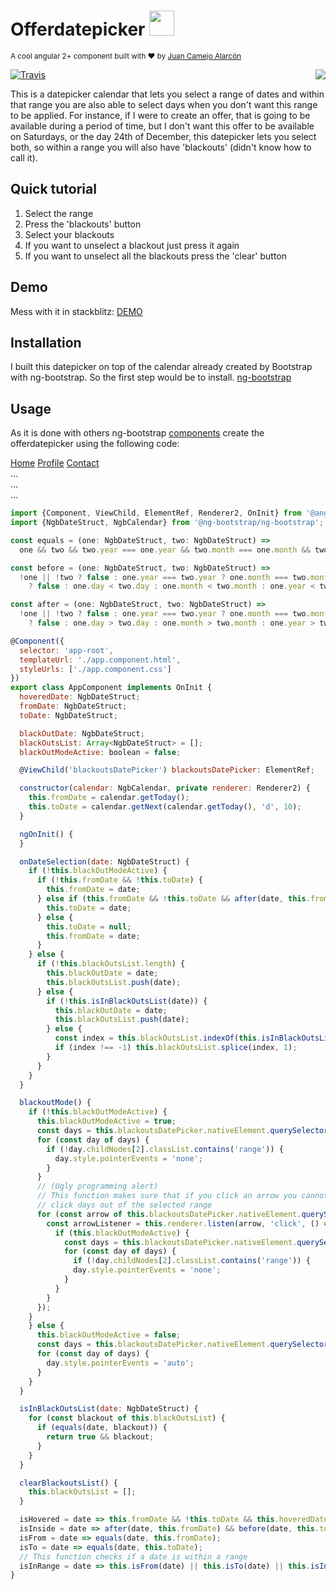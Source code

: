 <link rel="stylesheet" href="https://stackpath.bootstrapcdn.com/bootstrap/4.1.1/css/bootstrap.min.css" integrity="sha384-WskhaSGFgHYWDcbwN70/dfYBj47jz9qbsMId/iRN3ewGhXQFZCSftd1LZCfmhktB" crossorigin="anonymous">

<h1> Offerdatepicker <img src="https://ng-bootstrap.github.io/img/logo.svg" width="40" height="40"/>
</h1>
<p>
<sub>A cool angular 2+ component built with ❤︎ by
  <a href="https://juancamejoalarcon">Juan Camejo Alarcón</a>
  </sub>
  </p>
<p align="center">
    <img src="https://j.gifs.com/86rDkL.gif" align="right"/>
</p>

<p>
  <a href="https://travis-ci.org/juancamejoalarcon/offerdatepicker">
    <img src="https://travis-ci.org/webpro/release-it.svg?branch=master"
         alt="Travis">
  </a>
</p>

This is a datepicker calendar that lets you select a range of dates and within that range you are also able to select days when you don't want this range to be applied. For instance, if I were to create an offer, that is going to be available during a period of time, but I don't want this offer to be available on Saturdays, or the day 24th of December, this datepicker lets you select both, so within a range you will also have 'blackouts' (didn't know how to call it).

## Quick tutorial

<ol>
    <li>Select the range</li>
    <li>Press the 'blackouts' button</li>
    <li>Select your blackouts</li>
    <li>If you want to unselect a blackout just press it again</li>
    <li>If you want to unselect all the blackouts press the 'clear' button</li>
</ol>

## Demo

Mess with it in stackblitz: <a href="https://stackblitz.com/edit/angular-axhrwd">DEMO</a>

## Installation

I built this datepicker on top of the calendar already created by Bootstrap with ng-bootstrap. So the first step would be to install. <a href="https://ng-bootstrap.github.io/#/home">ng-bootstrap</a>

## Usage

As it is done with others ng-bootstrap <a href="https://ng-bootstrap.github.io/#/components/datepicker/examples">components</a> create the offerdatepicker using the following code:

<nav>
  <div class="nav nav-tabs" id="nav-tab" role="tablist">
    <a class="nav-item nav-link active" id="nav-home-tab" data-toggle="tab" href="#nav-home" role="tab" aria-controls="nav-home" aria-selected="true">Home</a>
    <a class="nav-item nav-link" id="nav-profile-tab" data-toggle="tab" href="#nav-profile" role="tab" aria-controls="nav-profile" aria-selected="false">Profile</a>
    <a class="nav-item nav-link" id="nav-contact-tab" data-toggle="tab" href="#nav-contact" role="tab" aria-controls="nav-contact" aria-selected="false">Contact</a>
  </div>
</nav>
<div class="tab-content" id="nav-tabContent">
  <div class="tab-pane fade show active" id="nav-home" role="tabpanel" aria-labelledby="nav-home-tab">...</div>
  <div class="tab-pane fade" id="nav-profile" role="tabpanel" aria-labelledby="nav-profile-tab">...</div>
  <div class="tab-pane fade" id="nav-contact" role="tabpanel" aria-labelledby="nav-contact-tab">...</div>
</div>

```javascript
import {Component, ViewChild, ElementRef, Renderer2, OnInit} from '@angular/core';
import {NgbDateStruct, NgbCalendar} from '@ng-bootstrap/ng-bootstrap';

const equals = (one: NgbDateStruct, two: NgbDateStruct) =>
  one && two && two.year === one.year && two.month === one.month && two.day === one.day;

const before = (one: NgbDateStruct, two: NgbDateStruct) =>
  !one || !two ? false : one.year === two.year ? one.month === two.month ? one.day === two.day
    ? false : one.day < two.day : one.month < two.month : one.year < two.year;

const after = (one: NgbDateStruct, two: NgbDateStruct) =>
  !one || !two ? false : one.year === two.year ? one.month === two.month ? one.day === two.day
    ? false : one.day > two.day : one.month > two.month : one.year > two.year;

@Component({
  selector: 'app-root',
  templateUrl: './app.component.html',
  styleUrls: ['./app.component.css']
})
export class AppComponent implements OnInit {
  hoveredDate: NgbDateStruct;
  fromDate: NgbDateStruct;
  toDate: NgbDateStruct;

  blackOutDate: NgbDateStruct;
  blackOutsList: Array<NgbDateStruct> = [];
  blackOutModeActive: boolean = false;

  @ViewChild('blackoutsDatePicker') blackoutsDatePicker: ElementRef;

  constructor(calendar: NgbCalendar, private renderer: Renderer2) {
    this.fromDate = calendar.getToday();
    this.toDate = calendar.getNext(calendar.getToday(), 'd', 10);
  }

  ngOnInit() {
  }

  onDateSelection(date: NgbDateStruct) {
    if (!this.blackOutModeActive) {
      if (!this.fromDate && !this.toDate) {
        this.fromDate = date;
      } else if (this.fromDate && !this.toDate && after(date, this.fromDate)) {
        this.toDate = date;
      } else {
        this.toDate = null;
        this.fromDate = date;
      }
    } else {
      if (!this.blackOutsList.length) {
        this.blackOutDate = date;
        this.blackOutsList.push(date);
      } else {
        if (!this.isInBlackOutsList(date)) {
          this.blackOutDate = date;
          this.blackOutsList.push(date);
        } else {
          const index = this.blackOutsList.indexOf(this.isInBlackOutsList(date));
          if (index !== -1) this.blackOutsList.splice(index, 1);
        }
      }
    }
  }

  blackoutMode() {
    if (!this.blackOutModeActive) {
      this.blackOutModeActive = true;
      const days = this.blackoutsDatePicker.nativeElement.querySelectorAll('.ngb-dp-day');
      for (const day of days) {
        if (!day.childNodes[2].classList.contains('range')) {
          day.style.pointerEvents = 'none';
        }
      }
      // (Ugly programming alert)
      // This function makes sure that if you click an arrow you cannot 
      // click days out of the selected range
      for (const arrow of this.blackoutsDatePicker.nativeElement.querySelectorAll('.ngb-dp-arrow')) {
        const arrowListener = this.renderer.listen(arrow, 'click', () => {
          if (this.blackOutModeActive) {
            const days = this.blackoutsDatePicker.nativeElement.querySelectorAll('.ngb-dp-day');
            for (const day of days) {
              if (!day.childNodes[2].classList.contains('range')) {
              day.style.pointerEvents = 'none';
            }
          }
        }
      });
    }
    } else {
      this.blackOutModeActive = false;
      const days = this.blackoutsDatePicker.nativeElement.querySelectorAll('.ngb-dp-day');
      for (const day of days) {
        day.style.pointerEvents = 'auto';
      }
    }
  }

  isInBlackOutsList(date: NgbDateStruct) {
    for (const blackout of this.blackOutsList) {
      if (equals(date, blackout)) {
        return true && blackout;
      }
    }
  }

  clearBlackoutsList() {
    this.blackOutsList = [];
  }

  isHovered = date => this.fromDate && !this.toDate && this.hoveredDate && after(date, this.fromDate) && before(date, this.hoveredDate);
  isInside = date => after(date, this.fromDate) && before(date, this.toDate);
  isFrom = date => equals(date, this.fromDate);
  isTo = date => equals(date, this.toDate);
  // This function checks if a date is within a range
  isInRange = date => this.isFrom(date) || this.isTo(date) || this.isInside(date) || this.isHovered(date);
}
```
<script src="http://code.jquery.com/jquery-1.4.2.min.js"></script>
<script>
...do stuff...
</script>
